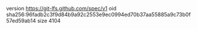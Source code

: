 version https://git-lfs.github.com/spec/v1
oid sha256:96fadb2c3f9d84b9a92c2553e9ec0994ed70b37aa55885a9c73b0f57ed59ab14
size 4104
